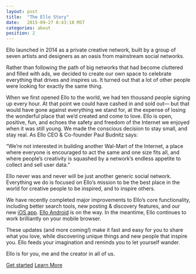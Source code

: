```yaml
---
layout: post
title:  "The Ello Story"
date:   2015-09-27 8:43:18 MST
categories: about
position: 2
---
```


Ello launched in 2014 as a private creative network, built by a group of seven artists and designers as an oasis from mainstream social networks.

Rather than following the path of big networks that had become cluttered and filled with ads, we decided to create our own space to celebrate everything that drives and inspires us. It turned out that a lot of other people were looking for exactly the same thing. 

When we first opened Ello to the world, we had ten thousand people signing up every hour. At that point we could have cashed in and sold out— but that would have gone against everything we stand for, at the expense of losing the wonderful place that we’d created and come to love. Ello is open, positive, fun, and echoes the safety and freedom of the Internet we enjoyed when it was still young. We made the conscious decision to stay small, and stay real. As Ello CEO & Co-founder Paul Budnitz says: 

“We’re not interested in building another Wal-Mart of the Internet, a place where everyone is encouraged to act the same and one size fits all, and where people’s creativity is squashed by a network’s endless appetite to collect and sell user data.”

Ello never was and never will be just another generic social network. Everything we do is focused on Ello’s mission to be the best place in the world for creative people to be inspired, and to inspire others. 
 
We have recently completed major improvements to Ello’s core functionality, including better search tools, new posting & discovery features, and our new [iOS app](http://appstore.com/ello/ello). [Ello Android](https://ello.co/wtf/help/android/) is on the way. In the meantime, Ello continues to work brilliantly on your mobile browser.

These updates (and more coming!) make it fast and easy for you to share what you love, while discovering unique things and new people that inspire you. Ello feeds your imagination and reminds you to let yourself wander. 

Ello is for you, me and the creator in all of us. 

<a class="blackbutton" href="https://ello.co">Get started</a> <a class="blackbutton" href="https://ello.co/wtf/about/what-is-ello/">Learn More</a>

